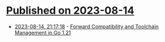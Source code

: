 # [Published on 2023-08-14](index.md)

* [2023-08-14, 21:17:18](https://lobste.rs/s/ufrsif/forward_compatibility_toolchain) - [Forward Compatibility and Toolchain Management in Go 1.21](https://go.dev/blog/toolchain)
